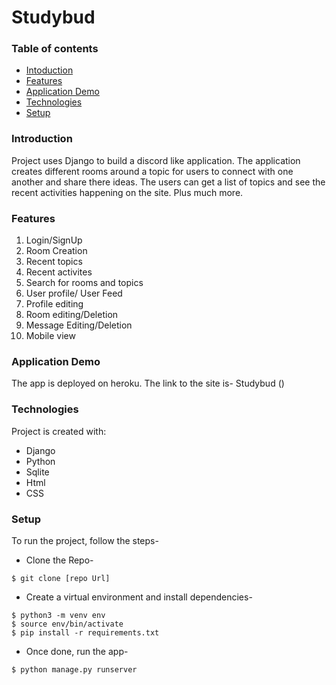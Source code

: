 # Studybud

### Table of contents
* [Intoduction](#introduction)
* [Features](#features)
* [Application Demo](#application-demo)
* [Technologies](#technologies)
* [Setup](#setup)

### Introduction

Project uses Django to build a discord like application. The application creates different rooms around a topic for users to connect with one another and share there ideas. The users can get a list of topics and see the recent activities happening on the site. Plus much more.

### Features

1. Login/SignUp
2. Room Creation
3. Recent topics
4. Recent activites
5. Search for rooms and topics
6. User profile/ User Feed
7. Profile editing
8. Room editing/Deletion
9. Message Editing/Deletion
10. Mobile view

### Application Demo

The app is deployed on heroku. The link to the site is-
Studybud ()

### Technologies

Project is created with:
* Django
* Python
* Sqlite
* Html
* CSS

### Setup

To run the project, follow the steps-

* Clone the Repo-
```
$ git clone [repo Url]
```

* Create a virtual environment and install dependencies-
```
$ python3 -m venv env
$ source env/bin/activate
$ pip install -r requirements.txt
```

* Once done, run the app-
```
$ python manage.py runserver
```